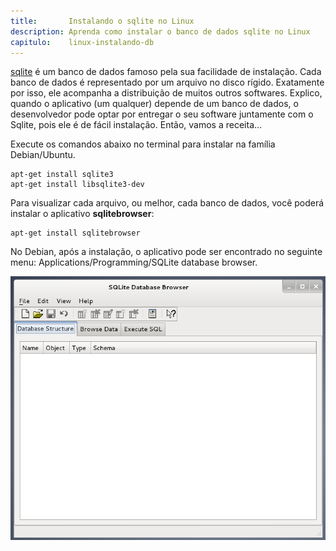 ```yaml
---
title:       Instalando o sqlite no Linux
description: Aprenda como instalar o banco de dados sqlite no Linux
capitulo:    linux-instalando-db
---
```


[sqlite](https://www.sqlite.org/) é um banco de dados famoso pela sua facilidade de instalação. Cada banco de dados é representado por um arquivo no disco
rígido. Exatamente por isso, ele acompanha  a distribuição de muitos outros softwares. Explico, quando o aplicativo (um qualquer) depende de um
banco de dados, o desenvolvedor pode optar por entregar o seu software juntamente com o Sqlite, pois ele é de fácil instalação. Então, vamos a receita...

Execute os comandos abaixo no terminal para instalar na família Debian/Ubuntu.

    apt-get install sqlite3
    apt-get install libsqlite3-dev

Para visualizar cada arquivo, ou melhor, cada banco de dados, você poderá instalar o aplicativo __sqlitebrowser__:

    apt-get install sqlitebrowser

No Debian, após a instalação, o aplicativo pode ser encontrado no seguinte menu: Applications/Programming/SQLite database browser.

![sqlitebrowser](sqlitebrowser.png "sqlitebrowser")
